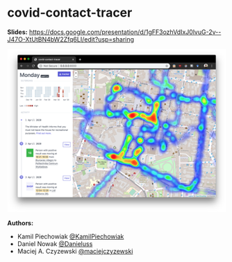 # covid-contact-tracer

**Slides:** https://docs.google.com/presentation/d/1gFF3ozhVdIxJ0lvuG-2v--J47O-XtUtBN4bW2Zfq6LI/edit?usp=sharing

![](docs/screen.png)

**Authors:**

- Kamil Piechowiak [@KamilPiechowiak](https://github.com/KamilPiechowiak)
- Daniel Nowak [@Danieluss](https://github.com/Danieluss)
- Maciej A. Czyzewski [@maciejczyzewski](https://github.com/maciejczyzewski)
